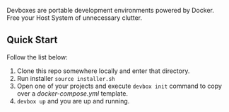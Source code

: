 Devboxes are portable development environments powered by Docker.  
Free your Host System of unnecessary clutter.

## Quick Start

Follow the list below:

1. Clone this repo somewhere locally and enter that directory.
2. Run installer `source installer.sh`
3. Open one of your projects and execute `devbox init` command to copy over a *docker-compose.yml* template.
4. `devbox up` and you are up and running.
